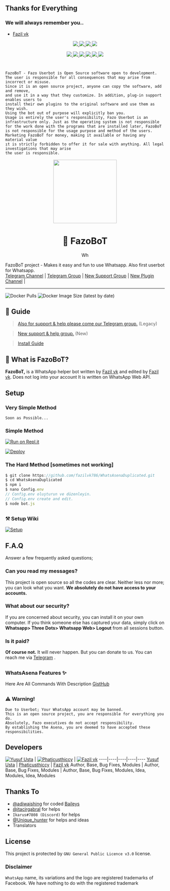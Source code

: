 ## Thanks for Everything 
### We will always remember you..

- [Fazil vk](https://instagram.com/mu.fazil_vk)


<p align="center">
  <a href="https://github.com/fazilvk786/WhatsAsenaDuplicated/fork">
    <img src="https://img.shields.io/github/forks/fazilvk786/WhatsAsenaDuplicated?label=Fork&style=social">
    
  </a>
  <a href="https://github.com/fazilvk786/WhatsAsenaDuplicated/stargazers">
    <img src="https://img.shields.io/github/stars/fazilvk786/WhatsAsenaDuplicated?style=social">
  </a>
  <a href="https://github.com/fazilvk786/WhatsAsenaDuplicated/commits/master">
    <img src="https://img.shields.io/github/commit-activity/m/fazilvk786/WhatsAsenaDuplicated?style=social">
  </a>
  <a href="https://i.hizliresim.com/ZtrNkY.png">
    <img src="https://img.shields.io/badge/Donate-Papara%201%E2%82%BA-important?style=plastic&logo=appveyor">
  </a>

</p>

<p align="center">
  <a href="httsp://github.com/fazilvk786/WhatsAsenaDuplicated">
    <img src="https://img.shields.io/github/repo-size/fazilvk786/WhatsAsenaDuplicated?color=purple&label=Repo%20Boyutu&style=plastic">

  </a>
  <a href="httsp://github.com/fazilvk786/WhatsAsenaDuplicated">
    <img src="https://img.shields.io/codefactor/grade/github/fazilvk786/WhatsAsenaDuplicated?color=purple&label=Kod%20Kalitesi&style=plastic">

  </a>
  <a href="https://github.com/fazilvk786/WhatsAsenaDuplicated/blob/master/LICENSE">
    <img src="https://img.shields.io/github/license/fazilvk786/WhatsAsenaDuplicated?color=purple&label=Lisans&style=plastic">

  </a>
  <a href="https://github.com/fazilvk786/WhatsAsenaDuplicated">
    <img src="https://img.shields.io/github/languages/top/fazilvk786/WhatsAsenaDuplicated?color=purple&label=Javascript&style=plastic">

  </a>
  <a href="https://github.com/fazilvk786">
    <img src="https://img.shields.io/static/v1?label=Author&message=Thiccy&color=purple&style=plastic">

  </a>
  <a href="https://t.me/cinem_compny">
    <img src="https://img.shields.io/badge/Telegram-Cinema%20Company-purple&style=plastic">

  </a>
</p>

```


FazoBoT - Fazo Userbot is Open Source software open to development. 
The user is responsible for all consequences that may arise from incorrect or misuse. 
Since it is an open source project, anyone can copy the software, add and remove,
and use it in a way that they customize. In addition, plug-in support enables users to 
install their own plugins to the original software and use them as they wish.
Using the bot out of purpose will explicitly ban you.
Usage is entirely the user's responsibility, Fazo Userbot is an 
infrastructure only. Just as the operating system is not responsible 
for the work done with the programs that are installed later, FazoBoT 
is not responsible for the usage purpose and method of the users.
Marketing FazoBoT for money, making it available or having any material value
ıt is strictly forbidden to offer it for sale with anything. All legal investigations that may arise
the user is responsible.
```

<div align="center">
  <img src="https://i.hizliresim.com/mm1NBs.jpg" width="200" height="200">
  <h1>🤖 FazoBoT</h1>
</div>
<p align="center">
    Wh

FazoBoT project - Makes it easy and fun to use Whatsapp. Also first userbot for Whatsapp.
    <br>
        <a href="https://t.me/WHATSASENA">Telegram Channel</a> |
        <a href="https://t.me/AsenaSupport">Telegram Group</a> |
        <a href="https://t.me/asenaremaster">New Support Group</a> |
        <a href="https://t.me/unofficialplugin">New Plugin Channel</a> |
    <br>
</p>

----
![Docker Pulls](https://img.shields.io/docker/pulls/fusuf/whatsasena?style=flat-square) ![Docker Image Size (latest by date)](https://img.shields.io/docker/image-size/fusuf/whatsasena?style=flat-square)

## 📢 Guide
> [Also for support & help please come our Telegram group.](https://t.me/AsenaSupport) (Legacy)

> [New support & help group.](https://t.me/asenaremaster) (New)

> [Install Guide](https://github.com/phaticusthiccy/WhatsAsenaDuplicated/wiki)

## 🔎 What is FazoBoT?
**FazoBoT,** is a WhatsApp helper bot written by [Fazil vk](https://github.com/fazilvk786) and edited by [Fazil vk](https://github.com/fazilvk786). Does not log into your account It is written on WhatsApp Web API.

## Setup
### Very Simple Method
`Soon as Possible...`

### Simple Method
[![Run on Repl.it](https://repl.it/badge/github/phaticusthiccy/WhatsAsenaDuplicated)](https://repl.it/@phaticusthiccy/WhatsAsena-QR)

[![Deploy](https://www.herokucdn.com/deploy/button.svg)](https://heroku.com/deploy?template=https://github.com/fazilvk786/WhatsAsenaDuplicated)

### The Hard Method [sometimes not working]
```js
$ git clone https://github.com/fazilvk786/WhatsAsenaDuplicated.git
$ cd WhatsAsenaDuplicated
$ npm i
$ nano Config.env
// Config.env oluşturun ve düzenleyin.
// Config.env create and edit.
$ node bot.js
```

##

### ⚒️ Setup Wiki 
[![Setup](https://img.icons8.com/clouds/300/000000/settings.png)](https://github.com/phaticusthiccy/WhatsAsenaDuplicated/wiki)

##

## F.A.Q
Answer a few frequently asked questions;
### Can you read my messages?
This project is open source so all the codes are clear. Neither less nor more; you can look what you want. **We absolutely do not have access to your accounts.**

### What about our security?
If you are concerned about security, you can install it on your own computer. If you think someone else has captured your data, simply click on **Whatsapp> Three Dots> Whatsapp Web> Logout** from all sessions button.

### Is it paid?
**Of course not.** It will never happen. But you can donate to us. You can reach me via [Telegram](https://t.me/fazilvk) .


##

### WhatsAsena Features ✨

Here Are All Commands With Description
[GistHub](https://gist.github.com/fazilvk786)

##

### ⚠️ Warning! 
```
Due to Userbot; Your WhatsApp account may be banned.
This is an open source project, you are responsible for everything you do. 
Absolutely, Fazo executives do not accept responsibility.
By establishing the Asena, you are deemed to have accepted these responsibilities.
```

## Developers

[![Yusuf Usta](https://github.com/yusufusta.png?size=100)](https://quiec.tech) | [![Phaticusthiccy](https://github.com/phaticusthiccy.png?size=100)](https://github.com/phaticusthiccy) | [![Fazil vk](https://github.com/fazilvk786.png?size=100)](https://github.com/fazilvk786)
----|----|----|----|----
[Yusuf Usta](https://t.me/fusufs) | [Phaticusthiccy](https://github.com/phaticusthiccy) | [Fazil vk](https://t.me/fazilvk786)
Author, Base, Bug Fixes, Modules | Author, Base, Bug Fixes, Modules | Author, Base, Bug Fixes, Modules, Idea, Modules, Idea, Modules

## Thanks To
- [@adiwajshing](https://github.com/adiwajshing) for coded [Baileys](https://github.com/adiwajshing/Baileys) 
- [@itacirgabral](https://github.com/itacirgabral) for helps
- `Ikarus#7808 (Discord)` for helps
- [@Unique_hunter](https://t.me/Unique_hunter) for helps and ideas
- Translators

## License
This project is protected by `GNU General Public Licence v3.0` license.

### Disclaimer
`WhatsApp` name, its variations and the logo are registered trademarks of Facebook. We have nothing to do with the registered trademark
